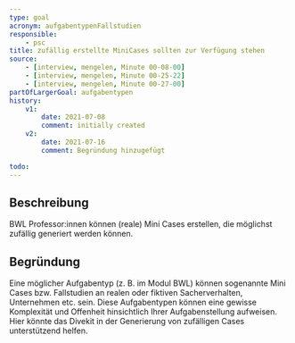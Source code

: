 ```yaml
---
type: goal
acronym: aufgabentypenFallstudien
responsible: 
    - psc
title: zufällig erstellte MiniCases sollten zur Verfügung stehen
source:
    - [interview, mengelen, Minute 00-08-00]
    - [interview, mengelen, Minute 00-25-22]
    - [interview, mengelen, Minute 00-27-00]
partOfLargerGoal: aufgabentypen
history:
    v1:
        date: 2021-07-08
        comment: initially created
    v2:
        date: 2021-07-16
        comment: Begründung hinzugefügt

todo: 
---
```


## Beschreibung

BWL Professor:innen können (reale) Mini Cases erstellen, die möglichst zufällig generiert werden können.

## Begründung

Eine möglicher Aufgabentyp (z. B. im Modul BWL) können sogenannte Mini Cases bzw. Fallstudien an realen oder fiktiven Sacherverhalten, Unternehmen etc. sein. Diese Aufgabentypen können eine gewisse Komplexität und Offenheit hinsichtlich Ihrer Aufgabenstellung aufweisen. Hier könnte das Divekit in der Generierung von zufälligen Cases unterstützend helfen.